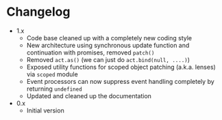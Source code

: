 # Changelog

- 1.x
  - Code base cleaned up with a completely new coding style
  - New architecture using synchronous update function and continuation with
    promises, removed `patch()`
  - Removed `act.as()` (we can just do `act.bind(null, ....)`)
  - Exposed utility functions for scoped object patching (a.k.a. lenses) via
    `scoped` module
  - Event processors can now suppress event handling completely by returning
    `undefined`
  - Updated and cleaned up the documentation
- 0.x
  - Initial version

